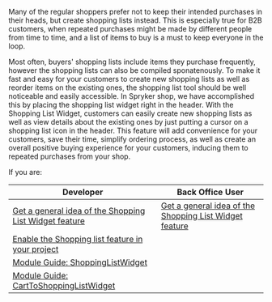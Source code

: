 Many of the regular shoppers prefer not to keep their intended purchases in their heads, but create shopping lists instead. This is especially true for B2B customers, when repeated purchases might be made by different people from time to time, and a list of items to buy is a must to keep everyone in the loop.

Most often, buyers' shopping lists include items they purchase frequently, however the shopping lists can also be compiled sponatenously. To make it fast and easy for your customers to create new shopping lists as well as reorder items on the existing ones, the shopping list tool should be well noticeable and easily accessible. In Spryker shop, we have accomplished this by placing the shopping list widget right in the header. With the Shopping List Widget, customers can easily create new shopping lists as well as view details about the existing ones by just putting a cursor on a shopping list icon in the header. This feature will add convenience for your customers, save their time, simplify ordering process, as well as create an overall positive buying experience for your customers, inducing them to repeated purchases from your shop.

If you are:

| Developer|Back Office User|
| --- | --- |
|[Get a general idea of the Shopping List Widget feature](https://documentation.spryker.com/v4/docs/shopping-list-widget-overview) | [Get a general idea of the Shopping List Widget feature](https://documentation.spryker.com/v4/docs/shopping-list-widget-overview) |
| [Enable the Shopping list feature in your project](https://documentation.spryker.com/v4/docs/shopping-list-feature-integration) |   |
| [Module Guide: ShoppingListWidget](https://documentation.spryker.com/v4/docs/shopping-list-widget)  |
| [Module Guide: CartToShoppingListWidget](https://documentation.spryker.com/v4/docs/cart-to-shopping-list-widget)  |